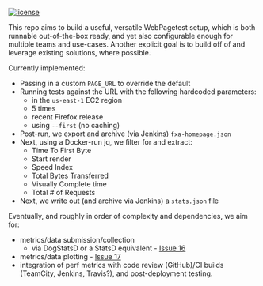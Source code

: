 [![license](https://img.shields.io/badge/license-MPL%202.0-blue.svg)](https://github.com/mozilla/wpt-api/blob/master/LICENSE.txt)

This repo aims to build a useful, versatile WebPagetest setup, which is both runnable out-of-the-box ready, and yet also configurable enough for multiple teams and use-cases.  Another explicit goal is to build off of and leverage existing solutions, where possible.

Currently implemented:

* Passing in a custom ```PAGE_URL``` to override the default
* Running tests against the URL with the following hardcoded parameters:
  - in the ```us-east-1``` EC2 region
  - 5 times
  - recent Firefox release
  - using ```--first``` (no caching)
* Post-run, we export and archive (via Jenkins) ```fxa-homepage.json```
* Next, using a Docker-run jq, we filter for and extract:
  - Time To First Byte
  - Start render
  - Speed Index
  - Total Bytes Transferred
  - Visually Complete time
  - Total # of Requests
* Next, we write out (and archive via Jenkins) a ```stats.json``` file

Eventually, and roughly in order of complexity and dependencies, we aim for:

* metrics/data submission/collection
  - via DogStatsD or a StatsD equivalent - [Issue 16](https://github.com/mozilla/wpt-api/issues/16)
* metrics/data plotting - [Issue 17](https://github.com/mozilla/wpt-api/issues/17)
* integration of perf metrics with code review (GitHub)/CI builds (TeamCity, Jenkins, Travis?), and post-deployment testing.
